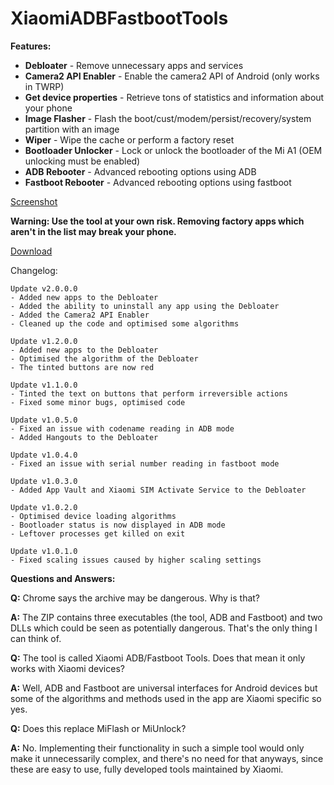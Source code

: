 # XiaomiADBFastbootTools

**Features:**

* **Debloater** \- Remove unnecessary apps and services
* **Camera2 API Enabler** \- Enable the camera2 API of Android (only works in TWRP)
* **Get device properties** \- Retrieve tons of statistics and information about your phone
* **Image Flasher** \- Flash the boot/cust/modem/persist/recovery/system partition with an image
* **Wiper** \- Wipe the cache or perform a factory reset
* **Bootloader Unlocker** \- Lock or unlock the bootloader of the Mi A1 \(OEM unlocking must be enabled\)
* **ADB Rebooter** \- Advanced rebooting options using ADB
* **Fastboot Rebooter** \- Advanced rebooting options using fastboot

[Screenshot](https://i.imgur.com/Ui0VdzI.png)

**Warning: Use the tool at your own risk. Removing factory apps which aren't in the list may break your phone.**

[Download](https://drive.google.com/open?id=1HYfHg6DlAUf2WBJdgUj_ql_RLpzNQh1Z)

Changelog:

    Update v2.0.0.0
    - Added new apps to the Debloater
    - Added the ability to uninstall any app using the Debloater
    - Added the Camera2 API Enabler
    - Cleaned up the code and optimised some algorithms
    
    Update v1.2.0.0
    - Added new apps to the Debloater
    - Optimised the algorithm of the Debloater
    - The tinted buttons are now red
    
    Update v1.1.0.0
    - Tinted the text on buttons that perform irreversible actions
    - Fixed some minor bugs, optimised code
    
    Update v1.0.5.0
    - Fixed an issue with codename reading in ADB mode
    - Added Hangouts to the Debloater
    
    Update v1.0.4.0
    - Fixed an issue with serial number reading in fastboot mode
    
    Update v1.0.3.0
    - Added App Vault and Xiaomi SIM Activate Service to the Debloater
    
    Update v1.0.2.0
    - Optimised device loading algorithms
    - Bootloader status is now displayed in ADB mode
    - Leftover processes get killed on exit
    
    Update v1.0.1.0
    - Fixed scaling issues caused by higher scaling settings

**Questions and Answers:**

**Q:** Chrome says the archive may be dangerous. Why is that?

**A:** The ZIP contains three executables \(the tool, ADB and Fastboot\) and two DLLs which could be seen as potentially dangerous. That's the only thing I can think of.

**Q:** The tool is called Xiaomi ADB/Fastboot Tools. Does that mean it only works with Xiaomi devices?

**A:** Well, ADB and Fastboot are universal interfaces for Android devices but some of the algorithms and methods used in the app are Xiaomi specific so yes.

**Q:** Does this replace MiFlash or MiUnlock?

**A:** No. Implementing their functionality in such a simple tool would only make it unnecessarily complex, and there's no need for that anyways, since these are easy to use, fully developed tools maintained by Xiaomi.
